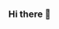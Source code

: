 ### Hi there 👋

<!--
**tpadilla10117/tpadilla10117** is a ✨ _special_ ✨ repository because its `README.md` (this file) appears on your GitHub profile.

Here are some ideas to get you started:

🔭 I’m currently devloping: https://github.com/tpadilla10117/crwn-clothing

🌱 I’m currently learning: UX Design Professional Certificate => https://www.coursera.org/google-career-certificates

📫 How to reach me: https://www.linkedin.com/in/t-p-101/

😄 Pronouns: he/his

⚡ Fun fact: I like to rock out on 🎸 in my free-time
-->
